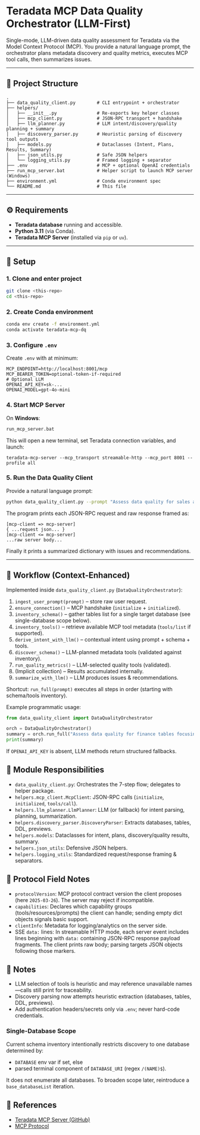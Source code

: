 # Teradata MCP Data Quality Orchestrator (LLM-First)

Single-mode, LLM-driven data quality assessment for Teradata via the Model Context Protocol (MCP). You provide a natural language prompt, the orchestrator plans metadata discovery and quality metrics, executes MCP tool calls, then summarizes issues.

---

## 📂 Project Structure

```
.
├── data_quality_client.py        # CLI entrypoint + orchestrator
├── helpers/
│   ├── __init__.py               # Re-exports key helper classes
│   ├── mcp_client.py             # JSON-RPC transport + handshake
│   ├── llm_planner.py            # LLM intent/discovery/quality planning + summary
│   ├── discovery_parser.py       # Heuristic parsing of discovery tool outputs
│   ├── models.py                 # Dataclasses (Intent, Plans, Results, Summary)
│   ├── json_utils.py             # Safe JSON helpers
│   └── logging_utils.py          # Framed logging + separator
├── .env                          # MCP + optional OpenAI credentials
├── run_mcp_server.bat            # Helper script to launch MCP server (Windows)
├── environment.yml               # Conda environment spec
└── README.md                     # This file
```

---

## ⚙️ Requirements

- **Teradata database** running and accessible.
- **Python 3.11** (via Conda).
- **Teradata MCP Server** (installed via `pip` or `uv`).

---

## 🚀 Setup

### 1. Clone and enter project
```bash
git clone <this-repo>
cd <this-repo>
```

### 2. Create Conda environment
```bash
conda env create -f environment.yml
conda activate teradata-mcp-dq
```

### 3. Configure `.env`
Create `.env` with at minimum:
```env
MCP_ENDPOINT=http://localhost:8001/mcp
MCP_BEARER_TOKEN=optional-token-if-required
# Optional LLM
OPENAI_API_KEY=sk-...
OPENAI_MODEL=gpt-4o-mini
```

### 4. Start MCP Server

On **Windows**:
```bat
run_mcp_server.bat
```

This will open a new terminal, set Teradata connection variables, and launch:
```
teradata-mcp-server --mcp_transport streamable-http --mcp_port 8001 --profile all
```

### 5. Run the Data Quality Client

Provide a natural language prompt:
```bash
python data_quality_client.py --prompt "Assess data quality for sales and customer related tables"
```

The program prints each JSON-RPC request and raw response framed as:
```
[mcp-client => mcp-server]
{ ...request json... }
[mcp-client <= mcp-server]
...raw server body...
```
Finally it prints a summarized dictionary with issues and recommendations.

---

## 🔄 Workflow (Context-Enhanced)

Implemented inside `data_quality_client.py` (`DataQualityOrchestrator`):
1. `ingest_user_prompt(prompt)` – store raw user request.
2. `ensure_connection()` – MCP handshake (`initialize` + `initialized`).
3. `inventory_schema()` – gather tables list for a single target database (see single-database scope below).
4. `inventory_tools()` – retrieve available MCP tool metadata (`tools/list` if supported).
5. `derive_intent_with_llm()` – contextual intent using prompt + schema + tools.
6. `discover_schema()` – LLM-planned metadata tools (validated against inventory).
7. `run_quality_metrics()` – LLM-selected quality tools (validated).
8. (Implicit collection) – Results accumulated internally.
9. `summarize_with_llm()` – LLM produces issues & recommendations.

Shortcut: `run_full(prompt)` executes all steps in order (starting with schema/tools inventory).

Example programmatic usage:
```python
from data_quality_client import DataQualityOrchestrator

orch = DataQualityOrchestrator()
summary = orch.run_full("Assess data quality for finance tables focusing on transactions")
print(summary)
```

If `OPENAI_API_KEY` is absent, LLM methods return structured fallbacks.

## 🧩 Module Responsibilities

- `data_quality_client.py`: Orchestrates the 7-step flow; delegates to helper package.
- `helpers.mcp_client.McpClient`: JSON-RPC calls (`initialize`, `initialized`, `tools/call`).
- `helpers.llm_planner.LlmPlanner`: LLM (or fallback) for intent parsing, planning, summarization.
- `helpers.discovery_parser.DiscoveryParser`: Extracts databases, tables, DDL, previews.
- `helpers.models`: Dataclasses for intent, plans, discovery/quality results, summary.
- `helpers.json_utils`: Defensive JSON helpers.
- `helpers.logging_utils`: Standardized request/response framing & separators.

## 📘 Protocol Field Notes

- `protocolVersion`: MCP protocol contract version the client proposes (here `2025-03-26`). The server may reject if incompatible.
- `capabilities`: Declares which capability groups (tools/resources/prompts) the client can handle; sending empty dict objects signals basic support.
- `clientInfo`: Metadata for logging/analytics on the server side.
- SSE `data:` lines: In streamable HTTP mode, each server event includes lines beginning with `data:` containing JSON-RPC response payload fragments. The client prints raw body; parsing targets JSON objects following those markers.

## 📝 Notes

- LLM selection of tools is heuristic and may reference unavailable names—calls still print for traceability.
- Discovery parsing now attempts heuristic extraction (databases, tables, DDL, previews).
- Add authentication headers/secrets only via `.env`; never hard-code credentials.

### Single-Database Scope

Current schema inventory intentionally restricts discovery to one database determined by:
- `DATABASE` env var if set, else
- parsed terminal component of `DATABASE_URI` (regex `/(NAME)$`).

It does not enumerate all databases. To broaden scope later, reintroduce a `base_databaseList` iteration.

## 📖 References

- [Teradata MCP Server (GitHub)](https://github.com/Teradata/teradata-mcp-server)  
- [MCP Protocol](https://modelcontextprotocol.io)  
